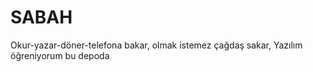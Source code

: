 # SABAH
Okur-yazar-döner-telefona bakar, olmak istemez çağdaş sakar, Yazılım öğreniyorum bu  depoda
